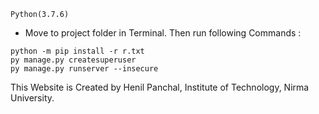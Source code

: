 ```
Python(3.7.6)

```
- Move to project folder in Terminal. Then run following Commands :
```
python -m pip install -r r.txt
py manage.py createsuperuser
py manage.py runserver --insecure 
```
This Website is Created by Henil Panchal, Institute of Technology, Nirma University.

